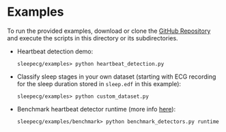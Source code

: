 # Examples

To run the provided examples, download or clone the [GitHub Repository](https://github.com/cbrnr/sleepecg) and execute the scripts in this directory or its subdirectories.

- Heartbeat detection demo:
    ```
    sleepecg/examples> python heartbeat_detection.py
    ```

- Classify sleep stages in your own dataset (starting with ECG recording for the sleep duration stored in `sleep.edf` in this example):
    ```
    sleepecg/examples> python custom_dataset.py
    ```

- Benchmark heartbeat detector runtime (more info [here](https://github.com/cbrnr/sleepecg/tree/main/examples/benchmark)):
    ```
    sleepecg/examples/benchmark> python benchmark_detectors.py runtime
    ```
